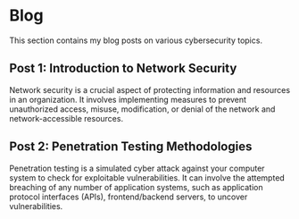 # Blog

This section contains my blog posts on various cybersecurity topics.

## Post 1: Introduction to Network Security
Network security is a crucial aspect of protecting information and resources in an organization. It involves implementing measures to prevent unauthorized access, misuse, modification, or denial of the network and network-accessible resources.

## Post 2: Penetration Testing Methodologies
Penetration testing is a simulated cyber attack against your computer system to check for exploitable vulnerabilities. It can involve the attempted breaching of any number of application systems, such as application protocol interfaces (APIs), frontend/backend servers, to uncover vulnerabilities.
